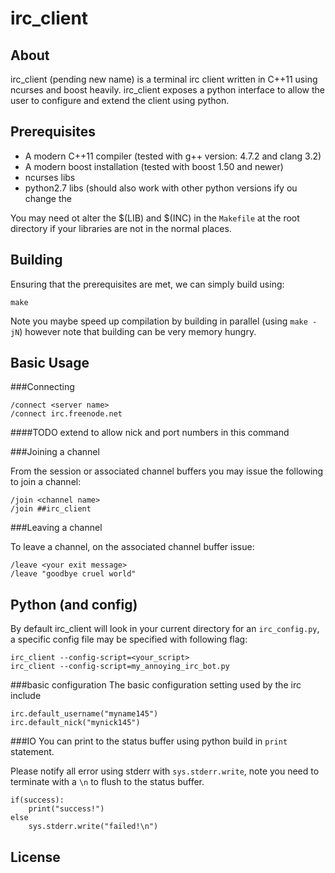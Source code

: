 irc_client
==========

About
-----
irc_client (pending new name) is a terminal irc client written in C++11 using ncurses and boost heavily.
irc_client exposes a python interface to allow the user to configure and extend the client using python.

Prerequisites
------------
 + A modern C++11 compiler (tested with g++ version: 4.7.2 and clang 3.2)
 + A modern boost installation (tested with boost 1.50 and newer)
 + ncurses libs
 + python2.7 libs (should also work with other python versions ify ou change the 

You may need ot alter the $(LIB) and $(INC) in the `Makefile` at the root directory if your libraries are not in the normal places.

Building
--------
Ensuring that the prerequisites are met, we can simply build using:

    make
    
Note you maybe speed up compilation by building in parallel (using `make -jN`) however note that building can be very memory hungry.

Basic Usage
-----------

###Connecting

    /connect <server name>
    /connect irc.freenode.net

####TODO
extend to allow nick and port numbers in this command
     
###Joining a channel

From the session or associated channel buffers you may issue the following to join a channel:

    /join <channel name>
    /join ##irc_client
    
###Leaving a channel

To leave a channel, on the associated channel buffer issue:

    /leave <your exit message>
    /leave "goodbye cruel world" 

Python (and config)
------
By default irc_client will look in your current directory for an `irc_config.py`, a specific config file may be specified with following flag:

	irc_client --config-script=<your_script>
	irc_client --config-script=my_annoying_irc_bot.py

###basic configuration
The basic configuration setting used by the irc include

    irc.default_username("myname145")
    irc.default_nick("mynick145")

###IO
You can print to the status buffer using python build in `print` statement.

Please notify all error using stderr with `sys.stderr.write`, note you need to terminate with a `\n` to flush to the status buffer.

	if(success):
		print("success!")
	else
		sys.stderr.write("failed!\n")

License
-------

